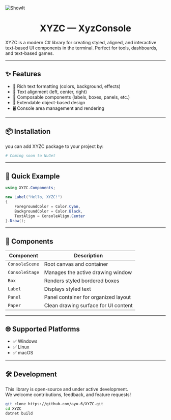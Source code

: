 ![ShowIt](https://github.com/user-attachments/assets/83a4e2c0-95d2-44de-9cc0-1aad577f20c6)

<h1 align="center">
    XYZC — XyzConsole
</h1>
XYZC is a modern C# library for creating styled, aligned, and interactive text-based UI components in the terminal.  
Perfect for tools, dashboards, and text-based games.

---

## ✨ Features

- 🎨 Rich text formatting (colors, background, effects)
- 🧭 Text alignment (left, center, right)
- 🧱 Composable components (labels, boxes, panels, etc.)
- 🧰 Extendable object-based design
- 🖥️ Console area management and rendering

---

## 📦 Installation
you can add XYZC package to your project by:
```bash
# Coming soon to NuGet
```

---

## 🚀 Quick Example

```csharp
using XYZC.Components;

new Label("Hello, XYZC!")
{
    ForegroundColor = Color.Cyan,
    BackgroundColor = Color.Black,
    TextAlign = ConsoleAlign.Center
}.Draw();
```

---

## 📂 Components

| Component        | Description                            |
|------------------|----------------------------------------|
| `ConsoleScene`   | Root canvas and container              |
| `ConsoleStage`   | Manages the active drawing window      |
| `Box`            | Renders styled bordered boxes          |
| `Label`          | Displays styled text                   |
| `Panel`          | Panel container for organized layout   |
| `Paper`          | Clean drawing surface for UI content   |

---

## 🌐 Supported Platforms

- ✅ Windows
- ✅ Linux
- ✅ macOS

---

## 🛠 Development

This library is open-source and under active development.  
We welcome contributions, feedback, and feature requests!

```bash
git clone https://github.com/ayu-6/XYZC.git
cd XYZC
dotnet build
```
